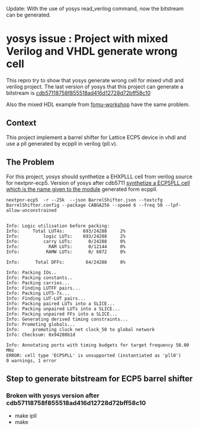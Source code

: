 Update: With the use of yosys read_verilog command, now the bitstream can be generated.

# yosys issue : Project with mixed Verilog and VHDL generate wrong cell  

This repro try to show that yosys generate wrong cell for mixed vhdl and verilog project. The last version of yosys that this project can generate a bitstream is  [cdb57118758f855518ad416d12728d72bff58c10](https://github.com/YosysHQ/yosys/commit/cdb57118758f855518ad416d12728d72bff58c10)

Also the mixed HDL example from [fomu-workshop](https://github.com/im-tomu/fomu-workshop/tree/master/hdl/mixed/blink) have the same problem.


## Context
This project implement a barrel shifter for Lattice ECP5 device in vhdl and use a pll generated by ecppll in verilog (pll.v).  


## The Problem
For this project, yosys should synthetize a EHXPLLL cell from verilog source for nextpnr-ecp5. Version of yosys after cdb5711 <u>synthetize a ECP5PLL cell which is the name given to the module</u> generated form ecppll.  

```
nextpnr-ecp5  -r --25k  --json BarrelShifter.json --textcfg BarrelShifter.config --package CABGA256 --speed 6 --freq 50 --lpf-allow-unconstrained


Info: Logic utilisation before packing:
Info:     Total LUT4s:       693/24288     2%
Info:         logic LUTs:    693/24288     2%
Info:         carry LUTs:      0/24288     0%
Info:           RAM LUTs:      0/12144     0%
Info:          RAMW LUTs:      0/ 6072     0%

Info:      Total DFFs:        64/24288     0%

Info: Packing IOs..
Info: Packing constants..
Info: Packing carries...
Info: Finding LUTFF pairs...
Info: Packing LUT5-7s...
Info: Finding LUT-LUT pairs...
Info: Packing paired LUTs into a SLICE...
Info: Packing unpaired LUTs into a SLICE...
Info: Packing unpaired FFs into a SLICE...
Info: Generating derived timing constraints...
Info: Promoting globals...
Info:     promoting clock net clock_50 to global network
Info: Checksum: 0x94280b1d

Info: Annotating ports with timing budgets for target frequency 50.00 MHz
ERROR: cell type 'ECP5PLL' is unsupported (instantiated as 'pll0')
0 warnings, 1 error

```

## Step to generate bitstream for ECP5 barrel shifter


### Broken with yosys version after cdb57118758f855518ad416d12728d72bff58c10  
* make ipll
* make



